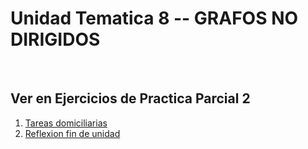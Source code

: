# Unidad Tematica 8 -- GRAFOS NO DIRIGIDOS

<br>

## Ver en Ejercicios de Practica Parcial 2 

1. [Tareas domiciliarias](./TD/README.md)
2. [Reflexion fin de unidad](./RFDU.md)
